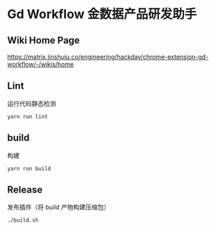 # Gd Workflow 金数据产品研发助手

## Wiki Home Page

https://matrix.jinshuju.co/engineering/hackday/chrome-extension-gd-workflow/-/wikis/home

## Lint

运行代码静态检测

`yarn run lint`

## build

构建

`yarn run build`

## Release

发布插件（将 build 产物构建压缩包）

`./build.sh`
